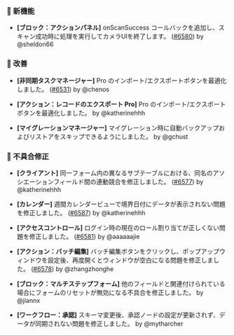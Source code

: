 ### 🎉 新機能

- **[ブロック：アクションパネル]** onScanSuccess コールバックを追加し、スキャン成功時に処理を実行してカメラUIを終了します。 ([#6580](https://github.com/nocobase/nocobase/pull/6580)) by @sheldon66

### 🚀 改善

- **[非同期タスクマネージャー]** Pro のインポート/エクスポートボタンを最適化しました。 ([#6531](https://github.com/nocobase/nocobase/pull/6531)) by @chenos

- **[アクション：レコードのエクスポート Pro]** Pro のインポート/エクスポートボタンを最適化しました。 by @katherinehhh

- **[マイグレーションマネージャー]** マイグレーション時に自動バックアップおよびリストアをスキップできるようにしました。 by @gchust

### 🐛 不具合修正

- **[クライアント]** 同一フォーム内の異なるサブテーブルにおける、同名のアソシエーションフィールド間の連動競合を修正しました。 ([#6577](https://github.com/nocobase/nocobase/pull/6577)) by @katherinehhh

- **[カレンダー]** 週間カレンダービューで境界日付にデータが表示されない問題を修正しました。 ([#6587](https://github.com/nocobase/nocobase/pull/6587)) by @katherinehhh

- **[アクセスコントロール]** ログイン時の現在のロール割り当てが正しくない問題を修正しました。 ([#6581](https://github.com/nocobase/nocobase/pull/6581)) by @aaaaaajie

- **[アクション：バッチ編集]** バッチ編集ボタンをクリックし、ポップアップウィンドウを設定後、再度開くとウィンドウが空白になる問題を修正しました。 ([#6578](https://github.com/nocobase/nocobase/pull/6578)) by @zhangzhonghe

- **[ブロック：マルチステップフォーム]** 他のフィールドと関連付けられている場合にフォームのリセットが無効になる不具合を修正しました。 by @jiannx

- **[ワークフロー：承認]** スキーマ変更後、承認ノードの設定が更新されず、データが同期されない問題を修正しました。 by @mytharcher